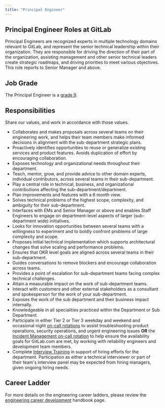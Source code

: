 ```yaml
---
title: "Principal Engineer"
---
```


## Principal Engineer Roles at GitLab

Principal Engineers are recognized experts in multiple technology domains relevant to GitLab, and represent the senior technical leadership within their organization. They are responsible for driving the direction of their part of the organization, assisting management and other senior technical leaders create strategic roadmaps, and driving priorities to meet various objectives. This role reports to Senior Manager and above.

## Job Grade

The Principal Engineer is a [grade 9](/handbook/total-rewards/compensation/compensation-calculator/#gitlab-job-grades).

## Responsibilities

Share our values, and work in accordance with those values.

- Collaborates and makes proposals across several teams on their engineering work, and helps their team members make informed decisions in alignment with the sub-department strategic plans.
- Proactively identifies opportunities to reuse or generalize existing services and product features. Avoids duplication of effort by encouraging collaboration.
- Exposes technology and organizational needs throughout their department.
- Teach, mentor, grow, and provide advice to other domain experts, individual contributors, across several teams in their sub-department.
- Play a central role in technical, business, and organizational contributions affecting the sub-department/department.
- Plan improvements and features with a 6 month view.
- Solves technical problems of the highest scope, complexity, and ambiguity for their sub-department.
- Interfaces with EMs and Senior Manager or above and enables Staff Engineers to engage on department-level aspects of larger (sub-department wide) initiatives.
- Looks for innovation opportunities between several teams with a willingness to experiment and to boldly confront problems of large complexity and scope.
- Proposes initial technical implementation which supports architectural changes that solve scaling and performance problems.
- Ensures that OKR level goals are aligned across several teams in their sub-department.
- Guides conversations to remove blockers and encourage collaboration across teams.
- Provides a point of escalation for sub-department teams facing complex technical challenges.
- Attain a measurable impact on the work of sub-department teams.
- Interact with customers and other external stakeholders as a consultant and spokesperson for the work of your sub-department.
- Exposes the work of the sub department and their business impact internally.
- Knowledgeable in all specialities practiced within the Department or Sub Department
- Participate in either Tier 2 or Tier 3 weekday and weekend and occasional night [on-call rotations](/handbook/engineering/development/processes/infra-dev-escalation/process/) to assist troubleshooting product operations, security operations, and urgent engineering issues **OR** the [Incident Management on-call rotation](/handbook/engineering/infrastructure/incident-management/#incident-manager-responsibilities) to help ensure the availability goals for GitLab.com are met, by working with reliability engineers and development team members.
- Complete [Interview Training](/handbook/hiring/conducting-a-gitlab-interview/#interviewer-training-requirements) in support of hiring efforts for the department. Participation as either a technical interviewer or part of their team's interview panel may be expected from hiring managers, given ongoing hiring needs.

## Career Ladder

For more details on the engineering career ladders, please review the [engineering career development](/handbook/engineering/careers/#roles) handbook page.
